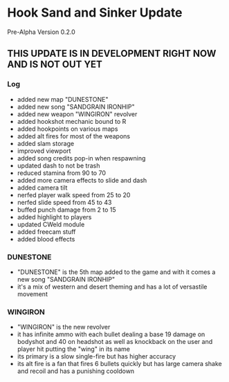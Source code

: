 # Hook Sand and Sinker Update
Pre-Alpha Version 0.2.0

## THIS UPDATE IS IN DEVELOPMENT RIGHT NOW AND IS NOT OUT YET

### Log
- added new map "DUNESTONE"
- added new song "SANDGRAIN IRONHIP"
- added new weapon "WINGIRON" revolver
- added hookshot mechanic bound to R
- added hookpoints on various maps
- added alt fires for most of the weapons
- added slam storage
- improved viewport
- added song credits pop-in when respawning
- updated dash to not be trash
- reduced stamina from 90 to 70
- added more camera effects to slide and dash
- added camera tilt
- nerfed player walk speed from 25 to 20
- nerfed slide speed from 45 to 43
- buffed punch damage from 2 to 15
- added highlight to players
- updated CWeld module
- added freecam stuff
- added blood effects

### DUNESTONE
- "DUNESTONE" is the 5th map added to the game and with it comes a new song "SANDGRAIN IRONHIP"
- it's a mix of western and desert theming and has a lot of versastile movement

### WINGIRON
- "WINGIRON" is the new revolver
- it has infinite ammo with each bullet dealing a base 19 damage on bodyshot and 40 on headshot as well as knockback on the user and player hit putting the "wing" in its name
- its primary is a slow single-fire but has higher accuracy
- its alt fire is a fan that fires 6 bullets quickly but has large camera shake and recoil and has a punishing cooldown

